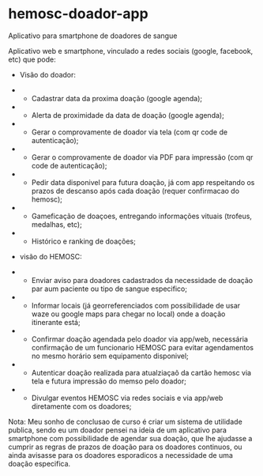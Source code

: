 # hemosc-doador-app
Aplicativo para smartphone de doadores de sangue

Aplicativo web e smartphone, vinculado a redes sociais (google, facebook, etc) que pode:

- Visão do doador:
- - Cadastrar data da proxima doação (google agenda); 
- - Alerta de proximidade da data de doação (google agenda);
- - Gerar o comprovamente de doador via tela (com qr code de autenticação);
- - Gerar o comprovamente de doador via PDF  para impressão (com qr code de autenticação);
- - Pedir data disponivel para futura doação, já com app respeitando os prazos de descanso após cada doação (requer confirmacao do hemosc);
- - Gameficação de doaçoes, entregando informações vituais (trofeus, medalhas, etc);
- - Histórico e ranking de doações;


- visão do HEMOSC:
- - Enviar aviso para doadores cadastrados da necessidade de doação par aum paciente ou tipo de sangue especifico;
- - Informar locais (já georreferenciados com possibilidade de usar waze ou google maps para chegar no local) onde a doação itinerante está;
- - Confirmar doação agendada pelo doador via app/web, necessária confirmação de um funcionario HEMOSC para evitar agendamentos no mesmo horário sem equipamento disponivel;
- - Autenticar doação realizada para atualziaçaõ da cartão hemosc via tela e futura impressão do memso pelo doador;
- - Divulgar eventos HEMOSC via redes sociais e via app/web diretamente com os doadores;


Nota: Meu sonho de conclusao de curso é criar um sistema de utilidade publica, sendo eu um doador pensei na ideia de um aplicativo para smartphone com possibilidade de agendar sua doação, que lhe ajudasse a cumprir as regras de prazos de doação para os doadores continuos, ou ainda avisasse para os doadores esporadicos a necessidade de uma doação especifica.
